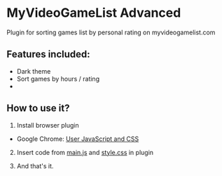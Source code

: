 # MyVideoGameList Advanced
Plugin for sorting games list by personal rating on myvideogamelist.com

## Features included:

- Dark theme
- Sort games by hours / rating
- 

## How to use it?

1) Install browser plugin

- Google Chrome: [User JavaScript and CSS](https://chrome.google.com/webstore/detail/user-javascript-and-css/nbhcbdghjpllgmfilhnhkllmkecfmpld)

2) Insert code from [main.js](main.js) and [style.css](style.css) in plugin

3) And that's it.
